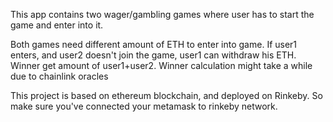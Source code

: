 This app contains two wager/gambling games where user has to start the game and enter into it.

Both games need different amount of ETH to enter into game. If user1 enters, and user2 doesn't join the game, user1 can withdraw his ETH. Winner get amount of user1+user2. Winner calculation might take a while due to chainlink oracles 


This project is based on ethereum blockchain, and deployed on Rinkeby. So make sure you've connected your metamask to rinkeby network.